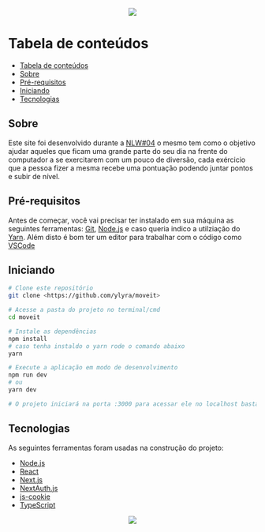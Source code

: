 <p align="center">
  <a href="https://moveit.yanlyra.com.br/">
    <img src="https://i.imgur.com/OaWqENP.png"/>
  </a>
</p>

Tabela de conteúdos
=================
<!--ts-->
  - [Tabela de conteúdos](#tabela-de-conteúdos)
  - [Sobre](#sobre)
  - [Pré-requisitos](#pré-requisitos)
  - [Iniciando](#iniciando)
  - [Tecnologias](#tecnologias)
<!--te-->

## Sobre

Este site foi desenvolvido durante a [NLW#04](http://nextlevelweek.com/) o mesmo tem como o objetivo ajudar aqueles que ficam uma grande parte do seu dia na frente do computador a se exercitarem com um pouco de diversão, cada exércicio que a pessoa fizer a mesma recebe uma pontuação podendo juntar pontos e subir de nível.


## Pré-requisitos

Antes de começar, você vai precisar ter instalado em sua máquina as seguintes ferramentas:
[Git](https://git-scm.com), [Node.js](https://nodejs.org/en/) e caso queria indico a utilziação do [Yarn](https://yarnpkg.com/). Além disto é bom ter um editor para trabalhar com o código como [VSCode](https://code.visualstudio.com/)

## Iniciando
```bash
# Clone este repositório
git clone <https://github.com/ylyra/moveit>

# Acesse a pasta do projeto no terminal/cmd
cd moveit

# Instale as dependências
npm install
# caso tenha instaldo o yarn rode o comando abaixo
yarn

# Execute a aplicação em modo de desenvolvimento
npm run dev
# ou
yarn dev

# O projeto iniciará na porta :3000 para acessar ele no localhost basta ir em <http://localhost:3000>
```

## Tecnologias

As seguintes ferramentas foram usadas na construção do projeto:

- [Node.js](https://nodejs.org/en/)
- [React](https://pt-br.reactjs.org/)
- [Next.js](https://nextjs.org/)
- [NextAuth.js](https://next-auth.js.org/)
- [js-cookie](https://github.com/js-cookie/js-cookie)
- [TypeScript](https://www.typescriptlang.org/)

<p align="center">
  <a href="https://moveit.yanlyra.com.br/">
    <img src="https://img.shields.io/static/v1?label=Site&message=Move.it&color=7159c1&style=for-the-badge&logo=ghost"/>
  </a>
</p>